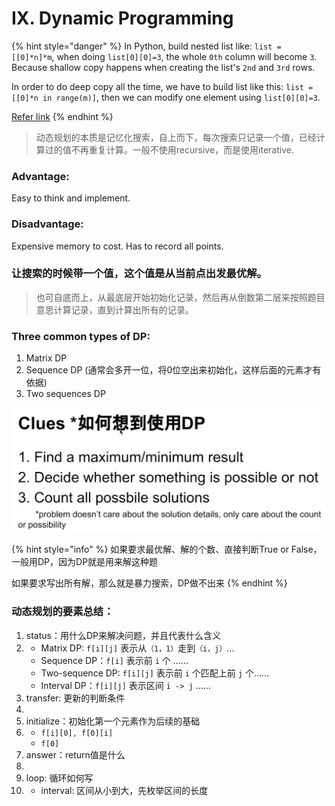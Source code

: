 # IX. Dynamic Programming

{% hint style="danger" %}
In Python, build nested list like: `list = [[0]*n]*m`, when doing `list[0][0]=3`, the whole `0th` column will become `3`. Because shallow copy happens when creating the list's `2nd` and `3rd` rows. 

In order to do deep copy all the time, we have to build list like this: `list = [[0]*n in range(m)]`, then we can modify one element using `list[0][0]=3`.

[Refer link](https://blog.csdn.net/sjtuxx_lee/article/details/86709535)
{% endhint %}

> 动态规划的本质是记忆化搜索，自上而下，每次搜索只记录一个值，已经计算过的值不再重复计算。一般不使用recursive，而是使用iterative.

### Advantage:

Easy to think and implement.

### Disadvantage:

Expensive memory to cost. Has to record all points.

### 让搜索的时候带一个值，这个值是从当前点出发最优解。

> 也可自底而上，从最底层开始初始化记录，然后再从倒数第二层来按照题目意思计算记录，直到计算出所有的记录。

### Three common types of DP:

1. Matrix DP
2. Sequence DP \(通常会多开一位，将0位空出来初始化，这样后面的元素才有依据\)
3. Two sequences DP

![](../../.gitbook/assets/1592236022175.jpg)

{% hint style="info" %}
如果要求最优解、解的个数、直接判断True or False，一般用DP，因为DP就是用来解这种题

如果要求写出所有解，那么就是暴力搜索，DP做不出来
{% endhint %}

### 动态规划的要素总结：

1. status：用什么DP来解决问题，并且代表什么含义
2. * Matrix DP: `f[i][j]` 表示从`（1，1）`走到`（i，j）`…
   * Sequence DP：`f[i]` 表示前 `i` 个 ……
   * Two-sequence DP: `f[i][j]` 表示前 `i` 个匹配上前 `j` 个……
   * Interval DP：`f[i][j]` 表示区间 `i -> j` ……
3. transfer: 更新的判断条件
4. 
5. initialize：初始化第一个元素作为后续的基础
6. * `f[i][0], f[0][i]`
   * `f[0]`
7. answer：return值是什么
8. 
9. loop: 循环如何写
10. * interval:  区间从小到大，先枚举区间的长度



